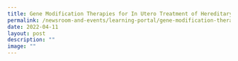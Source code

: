 ```yaml
---
title: Gene Modification Therapies for In Utero Treatment of Hereditary Disease
permalink: /newsroom-and-events/learning-portal/gene-modification-therapies-for-in-utero-treatment/
date: 2022-04-11
layout: post
description: ""
image: ""
---
```

